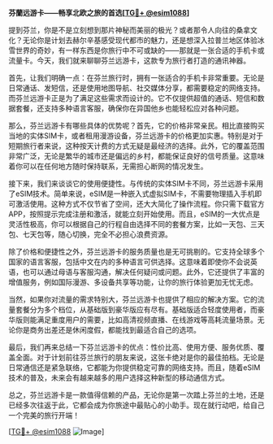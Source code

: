 **芬蘭远游卡——畅享北欧之旅的首选[[TG💪+ @esim1088](https://t.me/s/esim1088)]**

提到芬兰，你是不是立刻想到那片神秘而美丽的极光？或者那令人向往的桑拿文化？无论你是计划去赫尔辛基感受现代都市的魅力，还是想深入拉普兰地区体验冰雪世界的奇妙，有一样东西是你旅行中不可或缺的——那就是一张合适的手机卡或流量卡。今天，我们就来聊聊芬兰远游卡，这款专为旅行者打造的通讯神器。

首先，让我们明确一点：在芬兰旅行时，拥有一张适合的手机卡非常重要。无论是日常通话、发短信，还是使用地图导航、社交媒体分享，都需要稳定的网络支持。而芬兰远游卡正是为了满足这些需求而设计的。它不仅提供超值的通话、短信和数据套餐，还支持多种语言客服，确保你在异国他乡也能轻松应对各种问题。

那么，芬兰远游卡有哪些具体的优势呢？首先，它的价格非常亲民。相比直接购买当地的实体SIM卡，或者租用漫游设备，芬兰远游卡的价格更加实惠。特别是对于短期旅行者来说，这种按天计费的方式无疑是最经济的选择。此外，它的覆盖范围非常广泛，无论是繁华的城市还是偏远的乡村，都能保证良好的信号质量。这意味着你可以在任何地方随时保持联系，无需担心断网的情况发生。

接下来，我们来谈谈它的使用便捷性。与传统的实体SIM卡不同，芬兰远游卡采用了eSIM技术。简单来说，eSIM是一种嵌入式虚拟SIM卡，不需要物理插入手机即可激活使用。这种方式不仅节省了空间，还大大简化了操作流程。你只需下载官方APP，按照提示完成注册和激活，就能立刻开始使用。而且，eSIM的一大优点是灵活性极高，你可以根据自己的行程自由选择不同的套餐方案，比如一天包、三天包、七天包等，随心切换，完全不必担心浪费资源。

除了价格和便捷性之外，芬兰远游卡的服务质量也是无可挑剔的。它支持全球多个国家的语言客服，包括中文在内的多种语言可供选择。这意味着即使你不会说英语，也可以通过母语与客服沟通，解决任何疑问或问题。此外，它还提供了丰富的增值服务，例如国际漫游、多设备共享等功能，让你的旅行体验更加无忧无虑。

当然，如果你对流量的需求特别大，芬兰远游卡也提供了相应的解决方案。它的流量套餐分为多个档位，从基础版到豪华版应有尽有。基础版适合轻度使用者，而豪华版则能满足重度用户的需要，比如高清视频直播、在线游戏等高耗流量场景。无论你是商务出差还是休闲度假，都能找到最适合自己的选项。

最后，我们再来总结一下芬兰远游卡的优点：性价比高、使用方便、服务优质、覆盖全面。对于计划前往芬兰旅行的朋友来说，这张卡绝对是你的最佳拍档。无论是日常通信还是紧急联络，它都能为你提供稳定可靠的网络支持。而且，随着eSIM技术的普及，未来会有越来越多的用户选择这种新型的移动通信方式。

总之，芬兰远游卡是一款值得信赖的产品，无论你是第一次踏上芬兰的土地，还是已经多次往返于此，它都会成为你旅途中最贴心的小助手。现在就行动吧，给自己一个完美的旅行开端！

[[TG💪+ @esim1088](https://t.me/s/esim1088) ![Image](https://i.postimg.cc/4NQfJmqS/Snipaste-2025-05-13-00-14-12.png)]